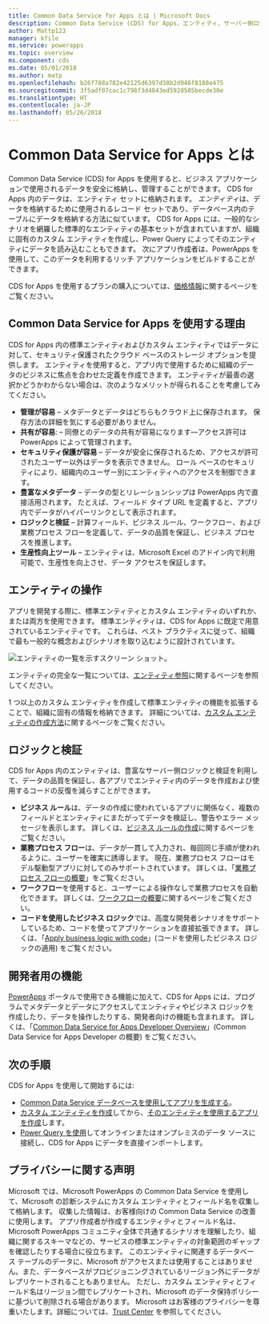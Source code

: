 ```yaml
---
title: Common Data Service for Apps とは | Microsoft Docs
description: Common Data Service (CDS) for Apps、エンティティ、サーバー側ロジックの概要について説明します。
author: Mattp123
manager: kfile
ms.service: powerapps
ms.topic: overview
ms.component: cds
ms.date: 05/01/2018
ms.author: matp
ms.openlocfilehash: b26f788a782e42125d6397d38b2d946f8188e475
ms.sourcegitcommit: 3f5adf07cac1c798f3d4843ed5928505becde30e
ms.translationtype: HT
ms.contentlocale: ja-JP
ms.lasthandoff: 05/26/2018
---
```

# <a name="what-is-common-data-service-for-apps"></a>Common Data Service for Apps とは
Common Data Service (CDS) for Apps を使用すると、ビジネス アプリケーションで使用されるデータを安全に格納し、管理することができます。 CDS for Apps 内のデータは、エンティティ セットに格納されます。 *エンティティ*は、データを格納するために使用されるレコード セットであり、データベース内のテーブルにデータを格納する方法に似ています。 CDS for Apps には、一般的なシナリオを網羅した標準的なエンティティの基本セットが含まれていますが、組織に固有のカスタム エンティティを作成し、Power Query によってそのエンティティにデータを読み込むこともできます。 次にアプリ作成者は、PowerApps を使用して、このデータを利用するリッチ アプリケーションをビルドすることができます。

CDS for Apps を使用するプランの購入については、[価格情報](../../administrator/pricing-billing-skus.md)に関するページをご覧ください。

## <a name="why-use-common-data-service-for-apps"></a>Common Data Service for Apps を使用する理由
CDS for Apps 内の標準エンティティおよびカスタム エンティティではデータに対して、セキュリティ保護されたクラウド ベースのストレージ オプションを提供します。 エンティティを使用すると、アプリ内で使用するために組織のデータのビジネスに焦点を合わせた定義を作成できます。 エンティティが最善の選択かどうかわからない場合は、次のようなメリットが得られることを考慮してみてください。

* **管理が容易** &ndash; メタデータとデータはどちらもクラウド上に保存されます。 保存方法の詳細を気にする必要がありません。
* **共有が容易**: &ndash; 同僚とのデータの共有が容易になります&mdash;アクセス許可は PowerApps によって管理されます。
* **セキュリティ保護が容易** &ndash; データが安全に保存されるため、アクセスが許可されたユーザー以外はデータを表示できません。 ロール ベースのセキュリティにより、組織内のユーザー別にエンティティへのアクセスを制御できます。
* **豊富なメタデータ** &ndash; データの型とリレーションシップは PowerApps 内で直接活用されます。 たとえば、フィールド タイプ URL を定義すると、アプリ内でデータがハイパーリンクとして表示されます。
* **ロジックと検証** &ndash; 計算フィールド、ビジネス ルール、ワークフロー、および業務プロセス フローを定義して、データの品質を保証し、ビジネス プロセスを推進します。
* **生産性向上ツール** &ndash; エンティティは、Microsoft Excel のアドイン内で利用可能で、生産性を向上させ、データ アクセスを保証します。

## <a name="interacting-with-entities"></a>エンティティの操作
アプリを開発する際に、標準エンティティとカスタム エンティティのいずれか、または両方を使用できます。 標準エンティティは、CDS for Apps に既定で用意されているエンティティです。 これらは、ベスト プラクティスに従って、組織で最も一般的な概念およびシナリオを取り込むように設計されています。

![エンティティの一覧を示すスクリーン ショット。](./media/data-platform-cds-intro/entitylist.png "エンティティの一覧")

エンティティの完全な一覧については、[エンティティ参照](https://docs.microsoft.com/powerapps/developer/common-data-service/reference/about-entity-reference)に関するページを参照してください。

1 つ以上のカスタム エンティティを作成して標準エンティティの機能を拡張することで、組織に固有の情報を格納できます。 詳細については、[カスタム エンティティの作成方法](create-custom-entity.md)に関するページをご覧ください。

## <a name="logic-and-validation"></a>ロジックと検証
CDS for Apps 内のエンティティは、豊富なサーバー側ロジックと検証を利用して、データの品質を保証し、各アプリでエンティティ内のデータを作成および使用するコードの反復を減らすことができます。

* **ビジネス ルール**は、データの作成に使われているアプリに関係なく、複数のフィールドとエンティティにまたがってデータを検証し、警告やエラー メッセージを表示します。 詳しくは、[ビジネス ルールの作成](./data-platform-create-business-rule.md)に関するページをご覧ください。
* **業務プロセス フロー**は、データが一貫して入力され、毎回同じ手順が使われるように、ユーザーを確実に誘導します。 現在、業務プロセス フローはモデル駆動型アプリに対してのみサポートされています。 詳しくは、「[業務プロセス フローの概要](/dynamics365/customer-engagement/customize/business-process-flows-overview)」をご覧ください。
* **ワークフロー**を使用すると、ユーザーによる操作なしで業務プロセスを自動化できます。 詳しくは、[ワークフローの概要](/dynamics365/customer-engagement/customize/workflow-processes)に関するページをご覧ください。
* **コードを使用したビジネス ロジック**では、高度な開発者シナリオをサポートしているため、コードを使ってアプリケーションを直接拡張できます。 詳しくは、「[Apply business logic with code](../../developer/common-data-service/apply-business-logic-with-code.md)」(コードを使用したビジネス ロジックの適用) をご覧ください。

## <a name="developer-capabilities"></a>開発者用の機能
[PowerApps](https://web.powerapps.com) ポータルで使用できる機能に加えて、CDS for Apps には、プログラムでメタデータとデータにアクセスしてエンティティやビジネス ロジックを作成したり、データを操作したりする、開発者向けの機能も含まれます。 詳しくは、「[Common Data Service for Apps Developer Overview](../../developer/common-data-service/overview.md)」(Common Data Service for Apps Developer の概要) をご覧ください。

## <a name="next-steps"></a>次の手順
CDS for Apps を使用して開始するには:
* [Common Data Service データベースを使用してアプリを生成する](../canvas-apps/data-platform-create-app-scratch.md)。
* [カスタム エンティティを作成](create-custom-entity.md)してから、[そのエンティティを使用するアプリを作成](../canvas-apps/data-platform-create-app.md)します。
* [Power Query を使用](./data-platform-cds-newentity-pq.md)してオンラインまたはオンプレミスのデータ ソースに接続し、CDS for Apps にデータを直接インポートします。

## <a name="privacy-notice"></a>プライバシーに関する声明
Microsoft では、Microsoft PowerApps の Common Data Service を使用して、Microsoft の診断システムにカスタム エンティティとフィールド名を収集して格納します。 収集した情報は、お客様向けの Common Data Service の改善に使用します。 アプリ作成者が作成するエンティティとフィールド名は、Microsoft PowerApps コミュニティ全体で共通するシナリオを理解したり、組織に関するスキーマなどの、サービスの標準エンティティの対象範囲のギャップを確認したりする場合に役立ちます。 このエンティティに関連するデータベース テーブルのデータに、Microsoft がアクセスまたは使用することはありません。また、データベースがプロビジョニングされているリージョン外にデータがレプリケートされることもありません。 ただし、カスタム エンティティとフィールド名はリージョン間でレプリケートされ、Microsoft のデータ保持ポリシーに基づいて削除される場合があります。 Microsoft はお客様のプライバシーを尊重いたします。詳細については、[Trust Center](https://www.microsoft.com/trustcenter/Privacy/default.aspx) を参照してください。
